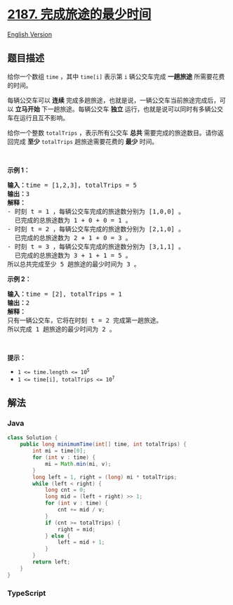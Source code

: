 # [2187. 完成旅途的最少时间](https://leetcode.cn/problems/minimum-time-to-complete-trips)

[English Version](/solution/2100-2199/2187.Minimum%20Time%20to%20Complete%20Trips/README_EN.md)

## 题目描述

<!-- 这里写题目描述 -->

<p>给你一个数组&nbsp;<code>time</code>&nbsp;，其中&nbsp;<code>time[i]</code>&nbsp;表示第 <code>i</code>&nbsp;辆公交车完成 <strong>一趟</strong><strong>旅途</strong>&nbsp;所需要花费的时间。</p>

<p>每辆公交车可以 <strong>连续</strong> 完成多趟旅途，也就是说，一辆公交车当前旅途完成后，可以 <strong>立马开始</strong>&nbsp;下一趟旅途。每辆公交车 <strong>独立</strong>&nbsp;运行，也就是说可以同时有多辆公交车在运行且互不影响。</p>

<p>给你一个整数&nbsp;<code>totalTrips</code>&nbsp;，表示所有公交车&nbsp;<strong>总共</strong>&nbsp;需要完成的旅途数目。请你返回完成 <strong>至少</strong>&nbsp;<code>totalTrips</code>&nbsp;趟旅途需要花费的 <strong>最少</strong>&nbsp;时间。</p>

<p>&nbsp;</p>

<p><strong>示例 1：</strong></p>

<pre><b>输入：</b>time = [1,2,3], totalTrips = 5
<b>输出：</b>3
<strong>解释：</strong>
- 时刻 t = 1 ，每辆公交车完成的旅途数分别为 [1,0,0] 。
  已完成的总旅途数为 1 + 0 + 0 = 1 。
- 时刻 t = 2 ，每辆公交车完成的旅途数分别为 [2,1,0] 。
  已完成的总旅途数为 2 + 1 + 0 = 3 。
- 时刻 t = 3 ，每辆公交车完成的旅途数分别为 [3,1,1] 。
  已完成的总旅途数为 3 + 1 + 1 = 5 。
所以总共完成至少 5 趟旅途的最少时间为 3 。
</pre>

<p><strong>示例 2：</strong></p>

<pre><b>输入：</b>time = [2], totalTrips = 1
<b>输出：</b>2
<strong>解释：</strong>
只有一辆公交车，它将在时刻 t = 2 完成第一趟旅途。
所以完成 1 趟旅途的最少时间为 2 。
</pre>

<p>&nbsp;</p>

<p><strong>提示：</strong></p>

<ul>
	<li><code>1 &lt;= time.length &lt;= 10<sup>5</sup></code></li>
	<li><code>1 &lt;= time[i], totalTrips &lt;= 10<sup>7</sup></code></li>
</ul>

## 解法

### **Java**

```java
class Solution {
    public long minimumTime(int[] time, int totalTrips) {
        int mi = time[0];
        for (int v : time) {
            mi = Math.min(mi, v);
        }
        long left = 1, right = (long) mi * totalTrips;
        while (left < right) {
            long cnt = 0;
            long mid = (left + right) >> 1;
            for (int v : time) {
                cnt += mid / v;
            }
            if (cnt >= totalTrips) {
                right = mid;
            } else {
                left = mid + 1;
            }
        }
        return left;
    }
}
```

### **TypeScript**
